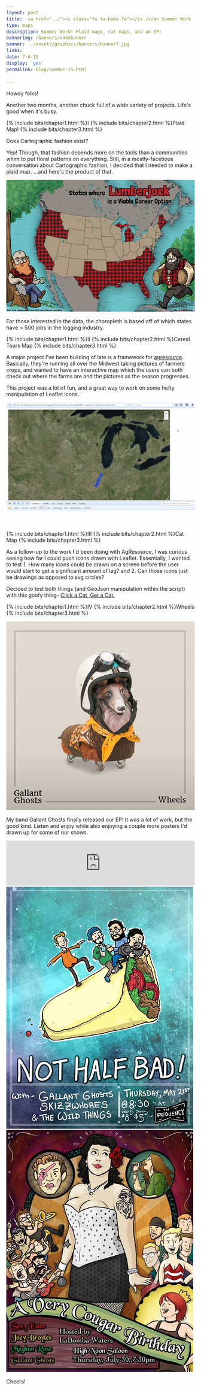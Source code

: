 ```yaml
---
layout: post
title:  <a href="../"><i class="fa fa-home fa"></i> /</a> Summer Work 
type: maps
description: Summer Work! Plaid maps, cat maps, and an EP!
bannerimg: /banners/cakebanner
banner: ../assets/graphics/banners/banner7.jpg
links:
date: 7-6-15
display: 'yes'
permalink: blog/summer-15.html

---
```


Howdy folks!

Another two months, another chuck full of a wide variety of projects. Life's good when it's busy.

{% include bits/chapter1.html %}I
{% include bits/chapter2.html %}Plaid Map!
{% include bits/chapter3.html %}

Does Cartographic fashion exist?

Yep! Though, that fashion depends more on the tools than a communities whim to put floral patterns on everything. Still, in a mostly-facetious conversation about Cartographic fashion, I decided that I needed to make a plaid map. ...and here's the product of that.

<div class="images"><img src="../assets/graphics/blog/smr/lumbermap.png" class="ib"></div>

For those interested in the data, the choropleth is based off of which states have > 500 jobs in the logging industry.

{% include bits/chapter1.html %}II
{% include bits/chapter2.html %}Cereal Tours Map
{% include bits/chapter3.html %}

A major project I've been building of late is a framework for [agresource](http://agresource.com/). Basically, they're running all over the Midwest taking pictures of farmers crops, and wanted to have an interactive map which the users can both check out where the farms are and the pictures as the season progresses.

This project was a lot of fun, and a great way to work on some hefty manipulation of Leaflet icons.

<div class="images"><img src="../assets/graphics/blog/smr/cage.gif" class="ib"></div>

{% include bits/chapter1.html %}III
{% include bits/chapter2.html %}Cat Map
{% include bits/chapter3.html %}

As a follow-up to the work I'd been doing with AgResource, I was curious seeing how far I could push icons drawn with Leaflet. Essentially, I wanted to test 1. How many icons could be drawn on a screen before the user would start to get a significant amount of lag? and 2. Can those icons just be drawings as opposed to svg circles?

Decided to test both things (and GeoJson manipulation within the script) with this goofy thing- <a href="../blog/03-Catmap.html">Click a Cat, Get a Cat.</a>

{% include bits/chapter1.html %}IV
{% include bits/chapter2.html %}Wheels
{% include bits/chapter3.html %}

<div class="images"><img src="../assets/graphics/blog/smr/Wheels.png" class="ib"></div>

My band Gallant Ghosts finally released our EP! It was a lot of work, but the good kind. Listen and enjoy while also enjoying a couple more posters I'd drawn up for some of our shows.

<iframe style="border: 0; width: 100%; height: 120px;" src="https://bandcamp.com/EmbeddedPlayer/album=3973013692/size=large/bgcol=333333/linkcol=2ebd35/tracklist=false/artwork=small/transparent=true/" seamless><a href="http://gallantghosts.bandcamp.com/album/wheels-ep">Wheels EP by Gallant Ghosts</a></iframe>

<div class="images"><img src="../assets/graphics/blog/smr/nhb.jpg"></div>
<div class="images"><img src="../assets/graphics/blog/smr/vcb.jpg"></div>

Cheers!